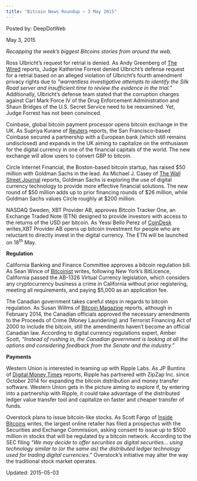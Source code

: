 ```yaml
---
title: "Bitcoin News Roundup – 3 May 2015"
---
```


Posted by: DeepDotWeb 

<span>May 3, 2015</span>



<p><em>Recapping the week&#8217;s biggest Bitcoins stories from around the web. </em></p>
<p>Ross Ulbricht&#8217;s request for retrial is denied. As Andy Greenberg of <a href="http://www.wired.com/2015/04/silk-road-judge-says-no-new-trial-despite-agents-alleged-corruption/">The Wired</a> reports, Judge Katherine Forrest denied Ulbricht’s defense request for a retrial based on an alleged violation of Ulbricht’s fourth amendment privacy rights due to <em>“warrantless investigative attempts to identify the Silk Road server and insufficient time to review the evidence in the trial.”</em> Additionally, Ulbricht’s defense team stated that the corruption charges against Carl Mark Force IV of the Drug Enforcement Administration and Shaun Bridges of the U.S. Secret Service need to be reexamined. Yet, Judge Forrest has not been convinced.</p>
<p>Coinbase, global bitcoin payment processor opens bitcoin exchange in the UK. As Supriya Kurane of <a href="http://www.reuters.com/article/2015/04/29/bitcoin-britain-coinbase-idUSL4N0XQ04920150429">Reuters</a> reports, the San Francisco-based Coinbase secured a partnership with a European bank (which still remains undisclosed) and expands in the UK aiming to capitalize on the enthusiasm for the digital currency in one of the financial capitals of the world. The new exchange will allow users to convert GBP to bitcoin.</p>
<p>Circle Internet Financial, the Boston-based bitcoin startup, has raised $50 million with Goldman Sachs in the lead. As Michael J. Casey of <a href="http://www.wsj.com/articles/goldman-a-lead-investor-in-funding-round-for-bitcoin-startup-circle-1430363042">The Wall Street Journal</a> reports, Goldman Sachs is exploring the use of digital currency technology to provide more effective financial solutions. The new round of $50 million adds up to prior financing rounds of $26 million, while Goldman Sachs values Circle roughly at $200 million.</p>
<p>NASDAQ Sweden, XBT Provider AB, approves Bitcoin Tracker One, an Exchange Traded Note (ETN) designed to provide investors with access to the returns of the USD per bitcoin. As Yessi Bello Perez of <a href="http://www.coindesk.com/swedens-nasdaq-exchange-approves-bitcoin-based-etn/">CoinDesk</a> writes,XBT Provider AB opens up bitcoin investment for people who are reluctant to directly invest in the digital currency. The ETN will be launched on 18<sup>th</sup> May.</p>
<p><strong>Regulation</strong></p>
<p>California Banking and Finance Committee approves a bitcoin regulation bill. As Sean Wince of <a href="http://bitcoinist.net/california-banking-finance-committee-bitcoin-bill/">Bitcoinist</a> writes, following New York’s BitLicence, California passed the AB-1326 Virtual Currency legislation, which considers any cryptocurrency business a crime in California without prior registering, meeting all requirements, and paying $5,000 as an application fee.</p>
<p>The Canadian government takes careful steps in regards to bitcoin regulation. As Susan Willms of <a href="https://bitcoinmagazine.com/20170/canada-takes-careful-community-driven-approach-bitcoin-regulation/">Bitcoin Magazine</a> reports, although in February 2014, the Canadian officials approved the necessary amendments to the Proceeds of Crime (Money Laundering) and Terrorist Financing Act of 2000 to include the bitcoin, still the amendments haven’t become an official Canadian law. According to digital currency regulations expert, Amber Scott, <em>“Instead of rushing in, the Canadian government is looking at all the options and considering feedback from the Senate and the industry.”</em></p>
<p><strong>Payments</strong></p>
<p>Western Union is interested in teaming up with Ripple Labs. As JP Buntinx of <a href="http://digitalmoneytimes.com/crypto-news/western-union-to-experiment-with-ripple-labs-technology/">Digital Money Times</a> reports, Ripple has partnered with ZipZap Inc. since October 2014 for expanding the bitcoin distribution and money transfer software. Western Union gets in the picture aiming to explore if, by entering into a partnership with Ripple, it could take advantage of the distributed ledger value transfer tool and capitalize on faster and cheaper transfer of funds.</p>
<p>Overstock plans to issue bitcoin-like stocks. As Scott Fargo of <a href="http://insidebitcoins.com/news/overstock-wants-to-issue-500-m-in-bitcoin-like-stocks/32101">Inside Bitcoins</a> writes, the largest online retailer has filed a prospectus with the Securities and Exchange Commission, asking consent to issue up to $500 million in stocks that will be regulated by a bitcoin network. According to the SEC filing <em>“We may decide to offer securities as digital securities… using technology similar to (or the same as) the distributed ledger technology used for trading digital currencies.” </em>Overstock’s initiative may alter the way the traditional stock market operates.</p>

Updated: 2015-05-03

    
